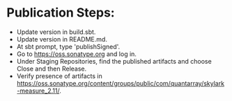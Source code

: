 Publication Steps:
==================

* Update version in build.sbt.
* Update version in README.md.
* At sbt prompt, type 'publishSigned'.
* Go to https://oss.sonatype.org and log in.
* Under Staging Repositories, find the published artifacts and choose Close and then Release.
* Verify presence of artifacts in https://oss.sonatype.org/content/groups/public/com/quantarray/skylark-measure_2.11/.

